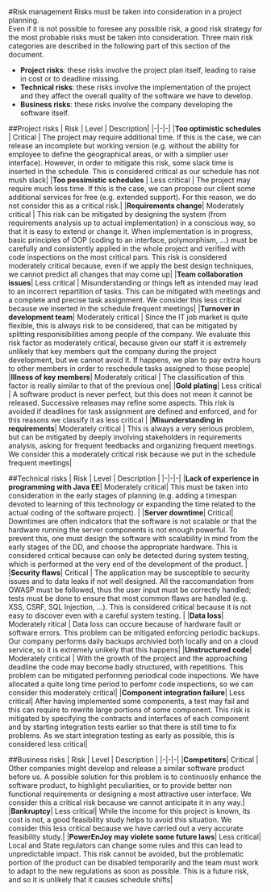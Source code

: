#Risk management
Risks must be taken into consideration in a project planning.  
Even if it is not possible to foresee any possible risk, a good risk strategy for the most probable risks must be taken into consideration. Three main risk categories are described in the following part of this section of the document.

- **Project risks**: these risks involve the project plan itself, leading to raise in cost or to deadline missing.
- **Technical risks**: these risks involve the implementation of the project and they affect the overall quality of the software we have to develop.
- **Business risks**: these risks involve the company developing the software itself.

##Project risks
| Risk | Level | Description|
|-|-|-|
|**Too optimistic schedules** | Critical | The project may require additional time. If this is the case, we can release an incomplete but working version (e.g. without the ability for employee to define the geographical areas, or with a simplier user interface). However, in order to mitigate this risk, some slack time is inserted in the schedule. This is considered critical as our schedule has not mush slack|
|**Too pessimistic schedules** | Less critical | The project may require much less time. If this is the case, we can propose our client some additional services for free (e.g. extended support). For this reason, we do not consider this as a critical risk.|
|**Requirements change**| Moderately critical | This risk can be mitigated by designing the system (from requirements analysis up to actual implementation) in a conscious way, so that it is easy to extend or change it. When implementation is in progress, basic principles of OOP (coding to an interface, polymorphism, ...) must be carefully and consistently applied in the whole project and verified with code inspections on the most critical pars. This risk is considered moderately critical because, even if we apply the best design techniques, we cannot predict all changes that may come up|
|**Team collaboration issues**| Less critical | Misunderstanding or things left as intended may lead to an incorrect repartition of tasks. This can be mitigated with meetings and a complete and precise task assignment. We consider this less critical because we inserted in the schedule frequent meetings|
|**Turnover in development team**| Moderately critical | Since the IT job market is quite flexible, this is always risk to be considered, that can be mitigated by splitting responisibilities among people of the company. We evaluate this risk factor as moderately critical, because given our staff it is extremely unlikely that key members quit the company during the project development, but we cannot avoid it. If happens, we plan to pay extra hours to other members in order to reschedule tasks assigned to those people|
|**Illness of key members**| Moderately critical | The classification of this factor is really similar to that of the previous one|
|**Gold plating**| Less critical | A software product is never perfect, but this does not mean it cannot be released. Successive releases may refine some aspects. This risk is avoided if deadlines for task assignment are defined and enforced, and for this reasons we classify it as less critical |
|**Misunderstanding in requirements**| Moderately critical | This is always a very serious problem, but can be mitigated by deeply involving stakeholders in requirements analysis, asking for frequent feedbacks and organizing frequent meetings. We consider this a moderately critical risk because we put in the schedule frequent meetings|

##Technical risks
| Risk | Level | Description |
|-|-|-|
|**Lack of experience in programming with Java EE**| Moderately critical| This must be taken into consideration in the early stages of planning (e.g. adding a timespan devoted to learning of this technology or expanding the time related to the actual coding of the software project). |
|**Server downtime**| Critical| Downtimes are often indicators that the software is not scalable or that the hardware running the server components is not enough powerful. To prevent this, one must design the software with scalability in mind from the early stages of the DD, and choose the appropriate hardware. This is considered critical because can only be detected during system testing, which is performed at the very end of the development of the product. |
|**Security flaws**| Critical | The application may be susceptible to security issues and to data leaks if not well designed. All the raccomandation from OWASP must be followed, thus the user input must be correctly handled; tests must be done to ensure that most common flaws are handled (e.g. XSS, CSRF, SQL Injection, &hellip;). This is considered critical because it is not easy to discover even with a careful system testing. |
|**Data loss**| Moderately ritical | Data loss can occure because of hardware fault or software errors. This problem can be mitigated enforcing periodic backups. Our company performs daily backups archivied both locally and on a cloud service, so it is extremely unikely that this happens|
|**Unstructured code**| Moderately critical | With the growth of the project and the approaching deadline the code may become badly structured, with repetitions. This problem can be mitigated performing  periodical code inspections. We have allocated a quite long time period to perfomr code inspections, so we can consider this moderately critical|
|**Component integration failure**| Less critical| After having implemented some components, a test may fail and this can require to rewrite large portions of some component. This risk is mitigated by specifying the contracts and interfaces of each component and by starting integration tests earlier so that there is still time to fix problems. As we start integration testing as early as possible, this is considered less critical|

##Business risks
| Risk | Level | Description |
|-|-|-|
|**Competitors**| Critical | Other companies might develop and release a similar software product before us. A possible solution for this problem is to continuosly enhance the software product, to highlight peculiarities, or to provide better non functional requirements or designing a most attractive user interface. We consider this a critical risk because we cannot anticipate it in any way.|
|**Bankruptcy**| Less critical| While the income for this project is known, its cost is not, a good feasibility study helps to avoid this situation. We consider this less critical because we have carried out a very accurate feasibility study.|
|**PowerEnJoy may violete some future laws**| Less critical| Local and State regulators can change some rules and this can lead to unpredictable impact. This risk cannot be avoided, but the problematic portion of the product can be disabled temporarily and the team must work to adapt to the new regulations as soon as possible. This is a future risk, and so it is unlikely that it causes schedule shifts|
